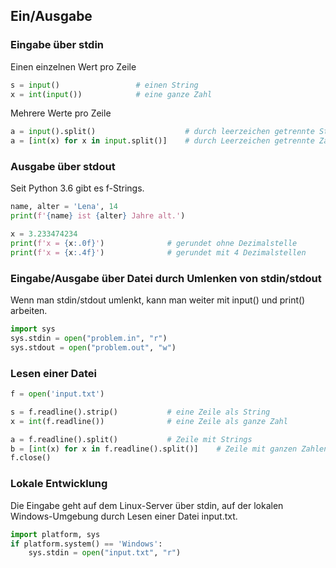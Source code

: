 ## Ein/Ausgabe

### Eingabe über stdin

Einen einzelnen Wert pro Zeile

```Python
s = input()                 # einen String
x = int(input())            # eine ganze Zahl
```

Mehrere Werte pro Zeile

```Python
a = input().split()                    # durch leerzeichen getrennte Strings als Liste
a = [int(x) for x in input.split()]    # durch Leerzeichen getrennte Zahlen als Liste
```

### Ausgabe über stdout

Seit Python 3.6 gibt es f-Strings.

```Python
name, alter = 'Lena', 14
print(f'{name} ist {alter} Jahre alt.')     

x = 3.233474234
print(f'x = {x:.0f}')              # gerundet ohne Dezimalstelle
print(f'x = {x:.4f}')              # gerundet mit 4 Dezimalstellen
```

### Eingabe/Ausgabe über Datei durch Umlenken von stdin/stdout

Wenn man stdin/stdout umlenkt, kann man weiter mit input() und print() arbeiten.

```Python
import sys
sys.stdin = open("problem.in", "r")
sys.stdout = open("problem.out", "w")
```

### Lesen einer Datei

```Python
f = open('input.txt')

s = f.readline().strip()           # eine Zeile als String
x = int(f.readline())              # eine Zeile als ganze Zahl

a = f.readline().split()           # Zeile mit Strings
b = [int(x) for x in f.readline().split()]    # Zeile mit ganzen Zahlen
f.close()
```


### Lokale Entwicklung

Die Eingabe geht auf dem Linux-Server über stdin, auf der lokalen Windows-Umgebung
durch Lesen einer Datei input.txt. 

``` Python
import platform, sys
if platform.system() == 'Windows':
    sys.stdin = open("input.txt", "r")
```
